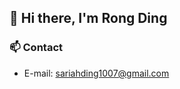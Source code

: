 ## 👋 Hi there, I'm Rong Ding

### 📫 Contact
- E-mail: sariahding1007@gmail.com

<!--
**Rong-Ding/Rong-Ding** is a ✨ _special_ ✨ repository because its `README.md` (this file) appears on your GitHub profile.

Here are some ideas to get you started:

- 🔭 I’m currently working on ...
- 🌱 I’m currently learning ...
- 👯 I’m looking to collaborate on ...
- 🤔 I’m looking for help with ...
- 💬 Ask me about ...
- 📫 sariahding1007@gmail.com
- ⚡ Fun fact: ...
-->
